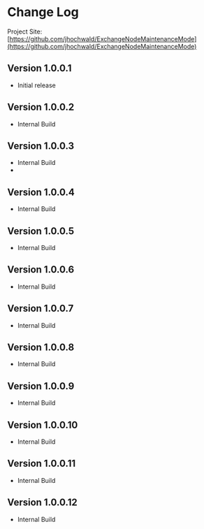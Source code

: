 # Change Log

Project Site: [https://github.com/jhochwald/ExchangeNodeMaintenanceMode](https://github.com/jhochwald/ExchangeNodeMaintenanceMode)

## Version 1.0.0.1
- Initial release

## Version 1.0.0.2
- Internal Build

## Version 1.0.0.3
- Internal Build
- 
## Version 1.0.0.4
- Internal Build

## Version 1.0.0.5
- Internal Build

## Version 1.0.0.6
- Internal Build

## Version 1.0.0.7
- Internal Build

## Version 1.0.0.8
- Internal Build

## Version 1.0.0.9
- Internal Build

## Version 1.0.0.10
- Internal Build

## Version 1.0.0.11
- Internal Build

## Version 1.0.0.12
- Internal Build
